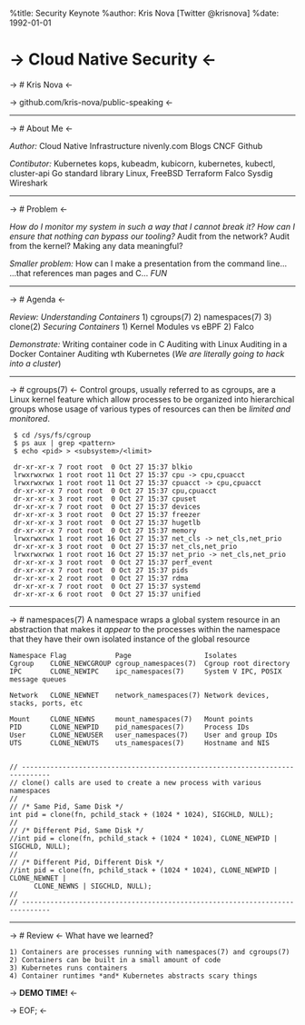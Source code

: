 %title: Security Keynote
%author: Kris Nova [Twitter @krisnova]
%date: 1992-01-01

-> Cloud Native Security <-
=========

-> # Kris Nova <-

-> github.com/kris-nova/public-speaking <-

---

-> # About Me <-

_Author:_
	Cloud Native Infrastructure
	nivenly.com
	Blogs
	CNCF
	Github

_Contibutor:_
	Kubernetes
		kops, kubeadm, kubicorn, kubernetes, kubectl, cluster-api
	Go standard library
	Linux, FreeBSD
	Terraform
	Falco
	Sysdig
	Wireshark

---

-> # Problem <-

_How do I monitor my system in such a way that I cannot break it?_
_How can I ensure that nothing can bypass our tooling?_
	Audit from the network?
	Audit from the kernel?
	Making any data meaningful?

_Smaller problem:_
	How can I make a presentation from the command line...
	...that references man pages and C...
	*FUN*


---

-> # Agenda <-

_Review:_
	*Understanding Containers*
	1) cgroups(7)
	2) namespaces(7)
	3) clone(2)
	*Securing Containers*
	1) Kernel Modules vs eBPF
	2) Falco

_Demonstrate:_
	Writing container code in C
	Auditing with Linux
	Auditing in a Docker Container
	Auditing wth Kubernetes (*We are literally going to hack into a cluster*)

---

-> # cgroups(7) <-
	Control groups, usually referred to as cgroups, are a Linux kernel feature which
	allow processes to be organized into hierarchical groups whose usage of various
	types of resources can then be *limited and monitored*.
	
	 $ cd /sys/fs/cgroup
	 $ ps aux | grep <pattern>
	 $ echo <pid> > <subsystem>/<limit>

	 dr-xr-xr-x 7 root root  0 Oct 27 15:37 blkio
	 lrwxrwxrwx 1 root root 11 Oct 27 15:37 cpu -> cpu,cpuacct
	 lrwxrwxrwx 1 root root 11 Oct 27 15:37 cpuacct -> cpu,cpuacct
	 dr-xr-xr-x 7 root root  0 Oct 27 15:37 cpu,cpuacct
	 dr-xr-xr-x 3 root root  0 Oct 27 15:37 cpuset
	 dr-xr-xr-x 7 root root  0 Oct 27 15:37 devices
	 dr-xr-xr-x 3 root root  0 Oct 27 15:37 freezer
	 dr-xr-xr-x 3 root root  0 Oct 27 15:37 hugetlb
	 dr-xr-xr-x 7 root root  0 Oct 27 15:37 memory
	 lrwxrwxrwx 1 root root 16 Oct 27 15:37 net_cls -> net_cls,net_prio
	 dr-xr-xr-x 3 root root  0 Oct 27 15:37 net_cls,net_prio
	 lrwxrwxrwx 1 root root 16 Oct 27 15:37 net_prio -> net_cls,net_prio
	 dr-xr-xr-x 3 root root  0 Oct 27 15:37 perf_event
	 dr-xr-xr-x 7 root root  0 Oct 27 15:37 pids
	 dr-xr-xr-x 2 root root  0 Oct 27 15:37 rdma
	 dr-xr-xr-x 7 root root  0 Oct 27 15:37 systemd
	 dr-xr-xr-x 6 root root  0 Oct 27 15:37 unified


---

-> # namespaces(7)
	A namespace wraps a global system resource in an abstraction that makes it *appear*
	to the processes within the namespace that they have their own isolated instance
	of the global resource

	Namespace Flag            Page                  Isolates
	Cgroup    CLONE_NEWCGROUP cgroup_namespaces(7)  Cgroup root directory
	IPC       CLONE_NEWIPC    ipc_namespaces(7)     System V IPC, POSIX message queues

	Network   CLONE_NEWNET    network_namespaces(7) Network devices, stacks, ports, etc
	
	Mount     CLONE_NEWNS     mount_namespaces(7)   Mount points
	PID       CLONE_NEWPID    pid_namespaces(7)     Process IDs
	User      CLONE_NEWUSER   user_namespaces(7)    User and group IDs
	UTS       CLONE_NEWUTS    uts_namespaces(7)     Hostname and NIS

	
	// -----------------------------------------------------------------------------
	// clone() calls are used to create a new process with various namespaces
	//
	// /* Same Pid, Same Disk */
	int pid = clone(fn, pchild_stack + (1024 * 1024), SIGCHLD, NULL);
	//
	// /* Different Pid, Same Disk */
	//int pid = clone(fn, pchild_stack + (1024 * 1024), CLONE_NEWPID | SIGCHLD, NULL);
	//
	// /* Different Pid, Different Disk */
	//int pid = clone(fn, pchild_stack + (1024 * 1024), CLONE_NEWPID | CLONE_NEWNET |
	      CLONE_NEWNS | SIGCHLD, NULL);
	//
	// -----------------------------------------------------------------------------


---

-> # Review <-
	What have we learned?
	
	1) Containers are processes running with namespaces(7) and cgroups(7)
	2) Containers can be built in a small amount of code
	3) Kubernetes runs containers
	4) Container runtimes *and* Kubernetes abstracts scary things

-> **DEMO TIME!** <-

-> EOF; <-